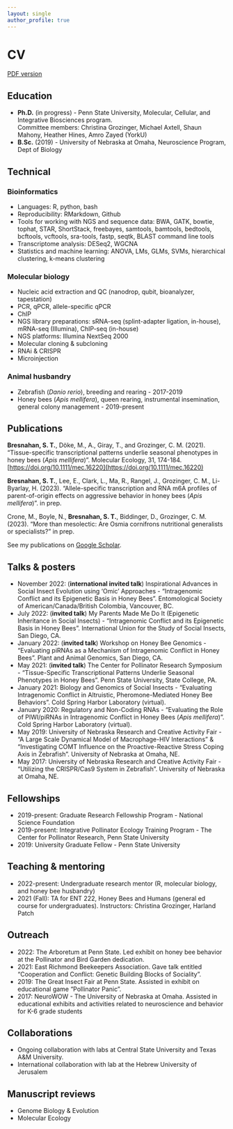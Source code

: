 ```yaml
---
layout: single
author_profile: true
---
```


# CV

[PDF version](/assets/docs/STB_CV_012523.pdf)

## Education

- **Ph.D.** (in progress) - Penn State University, Molecular, Cellular, and Integrative Biosciences program.    
Committee members: Christina Grozinger, Michael Axtell, Shaun Mahony, Heather Hines, Amro Zayed (YorkU)
- **B.Sc.** (2019) - University of Nebraska at Omaha, Neuroscience Program, Dept of Biology

## Technical

### Bioinformatics

- Languages: R, python, bash
- Reproducibility: RMarkdown, Github
- Tools for working with NGS and sequence data: BWA, GATK, bowtie, tophat, STAR, ShortStack, freebayes, samtools, bamtools, bedtools, bcftools, vcftools, sra-tools, fastp, seqtk, BLAST command line tools
- Transcriptome analysis: DESeq2, WGCNA
- Statistics and machine learning: ANOVA, LMs, GLMs, SVMs, hierarchical clustering, k-means clustering

### Molecular biology

- Nucleic acid extraction and QC (nanodrop, qubit, bioanalyzer, tapestation)
- PCR, qPCR, allele-specific qPCR
- ChIP
- NGS library preparations: sRNA-seq (splint-adapter ligation, in-house), mRNA-seq (Illumina), ChIP-seq (in-house)
- NGS platforms: Illumina NextSeq 2000
- Molecular cloning & subcloning
- RNAi & CRISPR
- Microinjection

### Animal husbandry

- Zebrafish (*Danio rerio*), breeding and rearing - 2017-2019
- Honey bees (*Apis mellifera*), queen rearing, instrumental insemination, general colony management - 2019-present

## Publications

**Bresnahan, S. T.**, Döke, M., A., Giray, T., and Grozinger, C. M. (2021). “Tissue-specific transcriptional patterns underlie seasonal phenotypes in honey bees (*Apis mellifera*)”. Molecular Ecology, 31, 174-184. [https://doi.org/10.1111/mec.16220](https://doi.org/10.1111/mec.16220)

**Bresnahan, S. T.**, Lee, E., Clark, L., Ma, R., Rangel, J., Grozinger, C. M., Li-Byarlay, H. (2023). “Allele-specific transcription and RNA m6A profiles of parent-of-origin effects on aggressive behavior in honey bees (*Apis mellifera*)”. in prep.

Crone, M., Boyle, N., **Bresnahan, S. T.**, Biddinger, D., Grozinger, C. M. (2023). “More than mesolectic: Are Osmia cornifrons nutritional generalists or specialists?” in prep. 

See my publications on [Google Scholar](https://scholar.google.com/citations?hl=en&user=yqoHycoAAAAJ).

## Talks & posters

- November 2022: (**international invited talk**) Inspirational Advances in Social Insect Evolution using ‘Omic’ Approaches - “Intragenomic Conflict and its Epigenetic Basis in Honey Bees”. Entomological Society of American/Canada/British Colombia, Vancouver, BC.
- July 2022: (**invited talk**) My Parents Made Me Do It (Epigenetic Inheritance in Social Insects) - “Intragenomic Conflict and its Epigenetic Basis in Honey Bees”. International Union for the Study of Social Insects, San Diego, CA.
- January 2022: (**invited talk**) Workshop on Honey Bee Genomics - “Evaluating piRNAs as a Mechanism of Intragenomic Conflict in Honey Bees”. Plant and Animal Genomics, San Diego, CA.
- May 2021: (**invited talk**) The Center for Pollinator Research Symposium - “Tissue-Specific Transcriptional Patterns Underlie Seasonal Phenotypes in Honey Bees”. Penn State University, State College, PA.
- January 2021: Biology and Genomics of Social Insects - “Evaluating Intragenomic Conflict in Altruistic, Pheromone-Mediated Honey Bee Behaviors”. Cold Spring Harbor Laboratory (virtual).
- January 2020: Regulatory and Non-Coding RNAs - “Evaluating the Role of PIWI/piRNAs in Intragenomic Conflict in Honey Bees (*Apis mellifera*)”. Cold Spring Harbor Laboratory (virtual).
- May 2019: University of Nebraska Research and Creative Activity Fair - “A Large Scale Dynamical Model of Macrophage-HIV Interactions” & “Investigating COMT Influence on the Proactive-Reactive Stress Coping Axis in Zebrafish”. University of Nebraska at Omaha, NE.
- May 2017: University of Nebraska Research and Creative Activity Fair - “Utilizing the CRISPR/Cas9 System in Zebrafish”. University of Nebraska at Omaha, NE.

## Fellowships

- 2019-present: Graduate Research Fellowship Program - National Science Foundation
- 2019-present: Integrative Pollinator Ecology Training Program - The Center for Pollinator Research, Penn State University
- 2019: University Graduate Fellow - Penn State University

## Teaching & mentoring

- 2022-present: Undergraduate research mentor (R, molecular biology, and honey bee husbandry)
- 2021 (Fall): TA for ENT 222, Honey Bees and Humans (general ed course for undergraduates). Instructors: Christina Grozinger, Harland Patch

## Outreach

- 2022: The Arboretum at Penn State. Led exhibit on honey bee behavior at the Pollinator and Bird Garden dedication.
- 2021: East Richmond Beekeepers Association. Gave talk entitled “Cooperation and Conflict: Genetic Building Blocks of Sociality”.
- 2019: The Great Insect Fair at Penn State. Assisted in exhibit on educational game “Pollinator Panic”. 
- 2017:	NeuroWOW - The University of Nebraska at Omaha. Assisted in educational exhibits and activities related to neuroscience and behavior for K-6 grade students 

## Collaborations

- Ongoing collaboration with labs at Central State University and Texas A&M University.
- International collaboration with lab at the Hebrew University of Jerusalem

## Manuscript reviews

- Genome Biology & Evolution
- Molecular Ecology